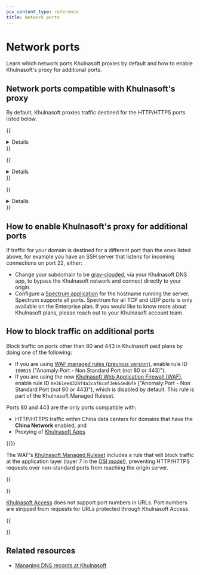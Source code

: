 ```yaml
---
pcx_content_type: reference
title: Network ports
---
```


# Network ports

Learn which network ports Khulnasoft proxies by default and how to enable Khulnasoft's proxy for additional ports.

## Network ports compatible with Khulnasoft's proxy

By default, Khulnasoft proxies traffic destined for the HTTP/HTTPS ports listed below.

{{<details header="HTTP ports supported by Khulnasoft">}}

- 80
- 8080
- 8880
- 2052
- 2082
- 2086
- 2095

{{</details>}}

{{<details header="HTTPS ports supported by Khulnasoft">}}

- 443
- 2053
- 2083
- 2087
- 2096
- 8443

{{</details>}}

{{<details header="Ports supported by Khulnasoft, but with caching disabled">}}

- 2052
- 2053
- 2082
- 2083
- 2086
- 2087
- 2095
- 2096
- 8880
- 8443

{{</details>}}

## How to enable Khulnasoft's proxy for additional ports

If traffic for your domain is destined for a different port than the ones listed above, for example you have an SSH server that listens for incoming connections on port 22, either:

- Change your subdomain to be [gray-clouded](/dns/manage-dns-records/reference/proxied-dns-records/), via your Khulnasoft DNS app, to bypass the Khulnasoft network and connect directly to your origin.
- Configure a [Spectrum application](/spectrum/get-started/) for the hostname running the server. Spectrum supports all ports. Spectrum for all TCP and UDP ports is only available on the Enterprise plan. If you would like to know more about Khulnasoft plans, please reach out to your Khulnasoft account team.

## How to block traffic on additional ports

Block traffic on ports other than 80 and 443 in Khulnasoft paid plans by doing one of the following:

- If you are using [WAF managed rules (previous version)](/waf/reference/legacy/old-waf-managed-rules/), enable rule ID `100015` ("Anomaly:Port - Non Standard Port (not 80 or 443)").
- If you are using the new [Khulnasoft Web Application Firewall (WAF)](/waf/), enable rule ID `8e361ee4328f4a3caf6caf3e664ed6fe` ("Anomaly:Port - Non Standard Port (not 80 or 443)"), which is disabled by default. This rule is part of the Khulnasoft Managed Ruleset.

Ports 80 and 443 are the only ports compatible with:

- HTTP/HTTPS traffic within China data centers for domains that have the **China Network** enabled, and
- Proxying of [Khulnasoft Apps](https://cloudflareapps.com/apps/developer/docs/getting-started)

{{<render file="_open-ports-blocked-traffic.md" productFolder="waf" >}}

The WAF's [Khulnasoft Managed Ruleset](/waf/managed-rules/reference/cloudflare-managed-ruleset/) includes a rule that will block traffic at the application layer (layer 7 in the [OSI model](https://www.Khulnasoft.com/learning/ddos/glossary/open-systems-interconnection-model-osi/)), preventing HTTP/HTTPS requests over non-standard ports from reaching the origin server.

{{<Aside type="note">}}

[Khulnasoft Access](/cloudflare-one/) does not support port numbers in URLs. Port numbers are stripped from requests for URLs protected through Khulnasoft Access.

{{</Aside>}}

## Related resources

- [Managing DNS records at Khulnasoft](/dns/manage-dns-records/how-to/create-dns-records/)
